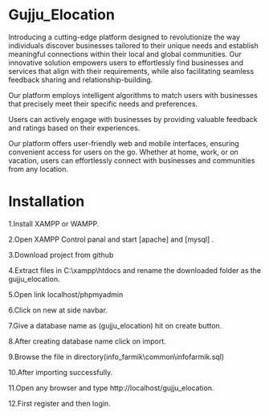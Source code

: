 # Gujju_Elocation

Introducing a cutting-edge platform designed to revolutionize the way individuals discover businesses tailored to their unique needs and establish meaningful connections within their local and global communities. Our innovative solution empowers users to effortlessly find businesses and services that align with their requirements, while also facilitating seamless feedback sharing and relationship-building.

Our platform employs intelligent algorithms to match users with businesses that precisely meet their specific needs and preferences.

Users can actively engage with businesses by providing valuable feedback and ratings based on their experiences.

Our platform offers user-friendly web and mobile interfaces, ensuring convenient access for users on the go. Whether at home, work, or on vacation, users can effortlessly connect with businesses and communities from any location.

# Installation

1.Install XAMPP or WAMPP.

2.Open XAMPP Control panal and start [apache] and [mysql] .

3.Download project from github

4.Extract files in C:\xampp\htdocs and rename the downloaded folder as the gujju_elocation.

5.Open link localhost/phpmyadmin

6.Click on new at side navbar.

7.Give a database name as (gujju_elocation) hit on create button.

8.After creating database name click on import.

9.Browse the file in directory(info_farmik\common\infofarmik.sql)

10.After importing successfully.

11.Open any browser and type http://localhost/gujju_elocation.

12.First register and then login.

